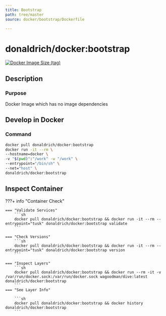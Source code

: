 ```yaml
---
title: Bootstrap
path: tree/master
source: docker/bootstrap/Dockerfile

---
```


# donaldrich/docker:bootstrap

[![Docker Image Size (tag)](https://img.shields.io/docker/image-size/donaldrich/docker/bootstrap?color=blue&label=size&logo=docker&style=flat-square)](https://hub.docker.com/r/donaldrich/docker/bootstrap)

## Description

### Purpose

Docker Image which has no image dependencies

## Develop in Docker

### Command

```sh
docker pull donaldrich/docker:bootstrap
docker run -it --rm \
--hostname=docker \
-v "$(pwd)":"/work" -w "/work" \
--entrypoint="/bin/sh" \
--net="host" \
donaldrich/docker:bootstrap
```

## Inspect Container

???+ info "Container Check"

    === "Validate Services"
        ```sh
        docker pull donaldrich/docker:bootstrap && docker run -it --rm --entrypoint="tusk" donaldrich/docker:bootstrap validate
        ```

    === "Check Versions"
        ```sh
        docker pull donaldrich/docker:bootstrap && docker run -it --rm --entrypoint="tusk" donaldrich/docker:bootstrap version
        ```

    === "Inspect Layers"
        ```sh
        docker pull donaldrich/docker:bootstrap && docker run --rm -it -v /var/run/docker.sock:/var/run/docker.sock wagoodman/dive:latest donaldrich/docker:bootstrap
        ```
    === "See Layer Info"

        ```sh
        docker pull donaldrich/docker:bootstrap && docker history donaldrich/docker:bootstrap
        ```
